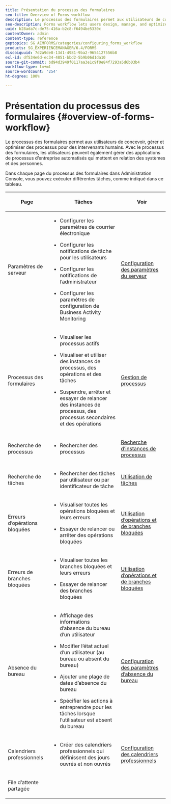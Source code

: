 ```yaml
---
title: Présentation du processus des formulaires
seo-title: Overview of Forms workflow
description: Le processus des formulaires permet aux utilisateurs de concevoir, gérer et optimiser des processus pour des intervenants humains. Avec le processus des formulaires, les utilisateurs peuvent également gérer des applications de processus d’entreprise automatisés qui mettent en relation des systèmes et des personnes.
seo-description: Forms workflow lets users design, manage, and optimize human-centric processes. Using forms workflow, users can also manage automated business-process applications that connect systems and people.
uuid: b28ada7c-de75-416a-b2c8-f6494be5330c
contentOwner: admin
content-type: reference
geptopics: SG_AEMFORMS/categories/configuring_forms_workflow
products: SG_EXPERIENCEMANAGER/6.4/FORMS
discoiquuid: 7d2a9de8-13d1-4981-9ba2-9654127556b8
exl-id: df534e6d-ec34-4851-bbd2-5b9b06d1da10
source-git-commit: bd94d3949f0117aa3e1c9f0e84f7293a5d6b03b4
workflow-type: tm+mt
source-wordcount: '254'
ht-degree: 100%

---
```


# Présentation du processus des formulaires {#overview-of-forms-workflow}

Le processus des formulaires permet aux utilisateurs de concevoir, gérer et optimiser des processus pour des intervenants humains. Avec le processus des formulaires, les utilisateurs peuvent également gérer des applications de processus d’entreprise automatisés qui mettent en relation des systèmes et des personnes.

Dans chaque page du processus des formulaires dans Administration Console, vous pouvez exécuter différentes tâches, comme indiqué dans ce tableau.

<table>
 <thead>
  <tr>
   <th><p>Page</p></th> 
   <th><p>Tâches</p></th> 
   <th><p>Voir</p></th> 
  </tr> 
 </thead> 
 <tbody>
  <tr>
   <td><p>Paramètres de serveur</p></td> 
   <td>
    <ul>
     <li><p>Configurer les paramètres de courrier électronique</p></li>
     <li><p>Configurer les notifications de tâche pour les utilisateurs</p></li>
     <li><p>Configurer les notifications de l’administrateur</p></li>
     <li><p>Configurer les paramètres de configuration de Business Activity Monitoring </p></li>
    </ul></td> 
   <td><p><a href="/help/forms/using/admin-help/configuring-server-settings.md#configuring-server-settings">Configuration des paramètres du serveur</a></p></td> 
  </tr> 
  <tr>
   <td><p>Processus des formulaires</p></td> 
   <td>
    <ul>
     <li><p>Visualiser les processus actifs</p></li>
     <li><p>Visualiser et utiliser des instances de processus, des opérations et des tâches</p></li>
     <li><p>Suspendre, arrêter et essayer de relancer des instances de processus, des processus secondaires et des opérations</p></li>
    </ul></td> 
   <td><p><a href="/help/forms/using/admin-help/processes.md#managing-processes">Gestion de processus</a></p></td> 
  </tr> 
  <tr>
   <td><p>Recherche de processus</p></td> 
   <td>
    <ul>
     <li><p>Rechercher des processus</p></li>
    </ul></td> 
   <td><p><a href="/help/forms/using/admin-help/searching-process-instances.md#searching-for-process-instances">Recherche d’instances de processus</a></p></td> 
  </tr> 
  <tr>
   <td><p>Recherche de tâches</p></td> 
   <td>
    <ul>
     <li><p>Rechercher des tâches par utilisateur ou par identificateur de tâche</p></li>
    </ul></td> 
   <td><p><a href="/help/forms/using/admin-help/tasks.md#working-with-tasks">Utilisation de tâches</a></p></td> 
  </tr> 
  <tr>
   <td><p>Erreurs d’opérations bloquées</p></td> 
   <td>
    <ul>
     <li><p>Visualiser toutes les opérations bloquées et leurs erreurs</p></li>
     <li><p>Essayer de relancer ou arrêter des opérations bloquées</p></li>
    </ul></td> 
   <td><p><a href="/help/forms/using/admin-help/stalled-operations-branches.md#working-with-stalled-operations-and-branches">Utilisation d’opérations et de branches bloquées</a></p></td> 
  </tr> 
  <tr>
   <td><p>Erreurs de branches bloquées</p></td> 
   <td>
    <ul>
     <li><p>Visualiser toutes les branches bloquées et leurs erreurs</p></li>
     <li><p>Essayer de relancer des branches bloquées</p></li>
    </ul></td> 
   <td><p><a href="/help/forms/using/admin-help/stalled-operations-branches.md#working-with-stalled-operations-and-branches">Utilisation d’opérations et de branches bloquées</a></p></td> 
  </tr> 
  <tr>
   <td><p>Absence du bureau</p></td> 
   <td>
    <ul>
     <li><p>Affichage des informations d’absence du bureau d’un utilisateur</p></li>
     <li><p>Modifier l’état actuel d’un utilisateur (au bureau ou absent du bureau)</p></li>
     <li><p>Ajouter une plage de dates d’absence du bureau </p></li>
     <li><p>Spécifier les actions à entreprendre pour les tâches lorsque l’utilisateur est absent du bureau</p></li>
    </ul></td> 
   <td><p><a href="/help/forms/using/admin-help/configuring-out-office-settings.md#configuring-out-of-office-settings">Configuration des paramètres d’absence du bureau</a></p></td> 
  </tr> 
  <tr>
   <td><p>Calendriers professionnels</p></td> 
   <td>
    <ul>
     <li><p>Créer des calendriers professionnels qui définissent des jours ouvrés et non ouvrés</p></li>
    </ul></td> 
   <td><p><a href="/help/forms/using/admin-help/configuring-business-calendars.md#configuring-business-calendars">Configuration des calendriers professionnels</a></p></td> 
  </tr> 
  <tr>
   <td><p>File d’attente partagée</p></td> 
   <td><p></p></td> 
   <td><p></p></td> 
  </tr> 
 </tbody> 
</table>
